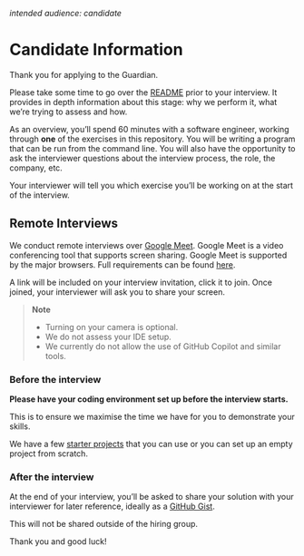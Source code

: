 _intended audience: candidate_

# Candidate Information

Thank you for applying to the Guardian.

Please take some time to go over the [README](./README.md) prior to your interview.
It provides in depth information about this stage: why we perform it, what we’re trying to assess and how.

As an overview, you’ll spend 60 minutes with a software engineer, 
working through **one** of the exercises in this repository. 
You will be writing a program that can be run from the command line. You will also have the opportunity to ask the interviewer questions about the interview process, the role, the company, etc.

Your interviewer will tell you which exercise you’ll be working on at the start of the interview.

## Remote Interviews
We conduct remote interviews over [Google Meet](https://meet.google.com/).
Google Meet is a video conferencing tool that supports screen sharing.
Google Meet is supported by the major browsers. Full requirements can be found [here](https://support.google.com/meet/answer/7317473?hl=en-GB).

A link will be included on your interview invitation, click it to join.
Once joined, your interviewer will ask you to share your screen.

> **Note**
> - Turning on your camera is optional.
> - We do not assess your IDE setup.
> - We currently do not allow the use of GitHub Copilot and similar tools.

### Before the interview
**Please have your coding environment set up before the interview starts.**

This is to ensure we maximise the time we have for you to demonstrate your skills.

We have a few [starter projects](https://github.com/guardian/coding-exercise-project) that you can use or you can set up an empty project from scratch.

### After the interview
At the end of your interview, you’ll be asked to share your solution with your interviewer for later reference,
ideally as a [GitHub Gist](https://gist.github.com/).

This will not be shared outside of the hiring group. 

Thank you and good luck!
